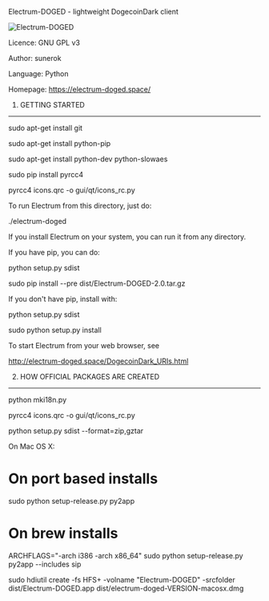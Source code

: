 Electrum-DOGED - lightweight DogecoinDark client

![Electrum-DOGED](https://raw.githubusercontent.com/doged/electrum-doged/master/electrumlogo.png)

Licence: GNU GPL v3

Author: sunerok

Language: Python

Homepage: https://electrum-doged.space/


1. GETTING STARTED
------------------
sudo apt-get install git

sudo apt-get install python-pip

sudo apt-get install python-dev python-slowaes

sudo pip install pyrcc4

pyrcc4 icons.qrc -o gui/qt/icons_rc.py

To run Electrum from this directory, just do:

  ./electrum-doged

If you install Electrum on your system, you can run it from any
directory.

If you have pip, you can do:

  python setup.py sdist
  
  sudo pip install --pre dist/Electrum-DOGED-2.0.tar.gz


If you don't have pip, install with:

  python setup.py sdist
  
  sudo python setup.py install



To start Electrum from your web browser, see

http://electrum-doged.space/DogecoinDark_URIs.html



2. HOW OFFICIAL PACKAGES ARE CREATED
------------------------------------

python mki18n.py

pyrcc4 icons.qrc -o gui/qt/icons_rc.py

python setup.py sdist --format=zip,gztar

On Mac OS X:

  # On port based installs
  
  sudo python setup-release.py py2app

  # On brew installs
  
  ARCHFLAGS="-arch i386 -arch x86_64" sudo python setup-release.py py2app --includes sip

  sudo hdiutil create -fs HFS+ -volname "Electrum-DOGED" -srcfolder dist/Electrum-DOGED.app dist/electrum-doged-VERSION-macosx.dmg


